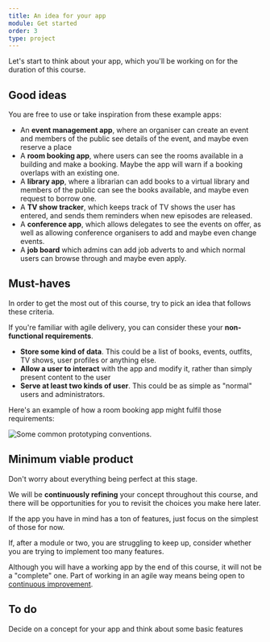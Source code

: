```yaml
---
title: An idea for your app
module: Get started
order: 3
type: project
---
```


Let's start to think about your app, which you'll be working on for the duration of this course.

## Good ideas
You are free to use or take inspiration from these example apps:

* An **event management app**, where an organiser can create an event and members of the public see details of the event, and maybe even reserve a place
* A **room booking app**, where users can see the rooms available in a building and make a booking. Maybe the app will warn if a booking overlaps with an existing one.
* A **library app**, where a librarian can add books to a virtual library and members of the public can see the books available, and maybe even request to borrow one.
* A **TV show tracker**, which keeps track of TV shows the user has entered, and sends them reminders when new episodes are released.
* A **conference app**, which allows delegates to see the events on offer, as well as allowing conference organisers to add and maybe even change events.
* A **job board** which admins can add job adverts to and which normal users can browse through and maybe even apply.

## Must-haves
In order to get the most out of this course, try to pick an idea that follows these criteria.

If you're familiar with agile delivery, you can consider these your **non-functional requirements**.

* **Store some kind of data**. This could be a list of books, events, outfits, TV shows, user profiles or anything else.
* **Allow a user to interact** with the app and modify it, rather than simply present content to the user
* **Serve at least two kinds of user**. This could be as simple as "normal" users and administrators.

Here's an example of how a room booking app might fulfil those requirements:

![Some common prototyping conventions.](/1.3-an-idea.jpg)

## Minimum viable product
Don't worry about everything being perfect at this stage.

We will be **continuously refining** your concept throughout this course, and there will be opportunities for you to revisit the choices you make here later.

If the app you have in mind has a ton of features, just focus on the simplest of those for now.

If, after a module or two, you are struggling to keep up, consider whether you are trying to implement too many features.

Although you will have a working app by the end of this course, it will not be a "complete" one. Part of working in an agile way means being open to [continuous improvement](https://www.gov.uk/service-manual/service-standard/iterate-and-improve-frequently).

<div class="todo">
		<h2>To do</h2>
		<p>Decide on a concept for your app and think about some basic features</p>
</div>
